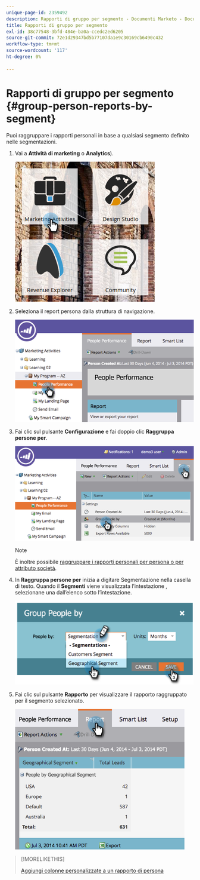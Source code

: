 ```yaml
---
unique-page-id: 2359492
description: Rapporti di gruppo per segmento - Documenti Marketo - Documentazione del prodotto
title: Rapporti di gruppo per segmento
exl-id: 38c77548-3bfd-484e-ba0a-ccedc2ed6205
source-git-commit: 72e1d29347bd5b77107da1e9c30169cb6490c432
workflow-type: tm+mt
source-wordcount: '117'
ht-degree: 0%

---
```


# Rapporti di gruppo per segmento {#group-person-reports-by-segment}

Puoi raggruppare i rapporti personali in base a qualsiasi segmento definito nelle segmentazioni.

1. Vai a **Attività di marketing** o **Analytics**).

   ![](assets/image2017-3-28-8-3a43-3a9.png)

1. Seleziona il report persona dalla struttura di navigazione.

   ![](assets/image2017-3-28-9-3a25-3a0.png)

1. Fai clic sul pulsante **Configurazione** e fai doppio clic **Raggruppa persone per**.

   ![](assets/image2017-3-28-9-3a25-3a22.png)

   >[!NOTE]
   >
   >È inoltre possibile [raggruppare i rapporti personali per persona o per attributo società](/help/marketo/product-docs/reporting/basic-reporting/report-activity/group-person-reports-by-attribute.md).

1. In **Raggruppa persone per** inizia a digitare Segmentazione nella casella di testo. Quando il **Segmenti** viene visualizzata l’intestazione , selezionane una dall’elenco sotto l’intestazione.

   ![](assets/image2017-3-28-9-3a25-3a55.png)

1. Fai clic sul pulsante **Rapporto** per visualizzare il rapporto raggruppato per il segmento selezionato.

   ![](assets/image2017-3-28-9-3a26-3a13.png)

>[!MORELIKETHIS]
>
>[Aggiungi colonne personalizzate a un rapporto di persona](/help/marketo/product-docs/reporting/basic-reporting/editing-reports/add-custom-columns-to-a-person-report.md)
